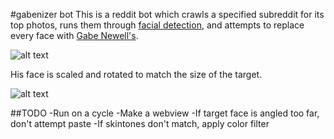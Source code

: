 #gabenizer bot
This is a reddit bot which crawls a specified subreddit for its top photos, runs them through
[facial detection](http://skybiometry.com/), and attempts to replace every face with
[Gabe Newell's](http://en.wikipedia.org/wiki/Gabe_Newell).

![alt text](https://raw.github.com/revansopher/gabenizer/master/gaben.png "Our Lord and Savior")

His face is scaled and rotated to match the size of the target.

![alt text](https://raw.github.com/revansopher/gabenizer/master/demo.png "A demo image")

##TODO
	-Run on a cycle
	-Make a webview
	-If target face is angled too far, don't attempt paste
	-If skintones don't match, apply color filter

